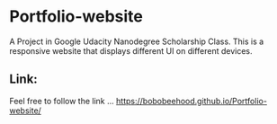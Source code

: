 # Portfolio-website

A Project in Google Udacity Nanodegree Scholarship Class. This is a responsive website that displays different UI on different devices.

## Link:

Feel free to follow the link ... https://bobobeehood.github.io/Portfolio-website/
